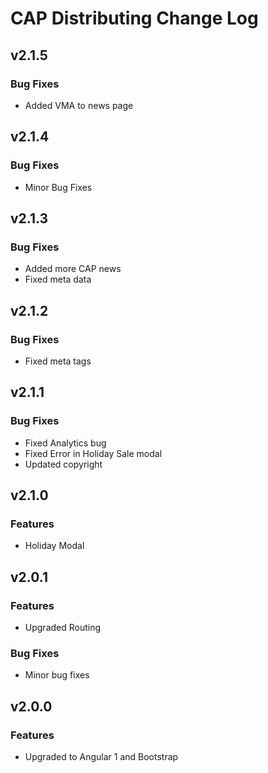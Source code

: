 # CAP Distributing Change Log


## v2.1.5
### Bug Fixes
 * Added VMA to news page


## v2.1.4
### Bug Fixes
 * Minor Bug Fixes


## v2.1.3
### Bug Fixes
 * Added more CAP news
 * Fixed meta data


## v2.1.2
### Bug Fixes
 * Fixed meta tags


## v2.1.1
### Bug Fixes
 * Fixed Analytics bug
 * Fixed Error in Holiday Sale modal
 * Updated copyright


## v2.1.0
### Features
 * Holiday Modal


## v2.0.1
### Features
 * Upgraded Routing

### Bug Fixes
 * Minor bug fixes

 
## v2.0.0
### Features
 * Upgraded to Angular 1 and Bootstrap
